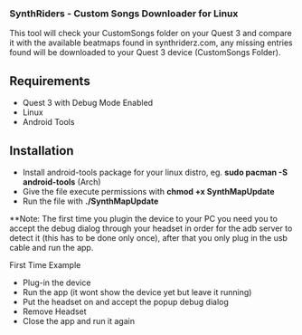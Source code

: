 ### SynthRiders - Custom Songs Downloader for Linux
This tool will check your CustomSongs folder on your Quest 3 and compare it with the available beatmaps found in synthriderz.com, any missing entries found will be downloaded to your Quest 3 device (CustomSongs Folder).

## Requirements
- Quest 3 with Debug Mode Enabled
- Linux
- Android Tools
  
## Installation
- Install android-tools package for your linux distro, eg. **sudo pacman -S android-tools** (Arch)
- Give the file execute permissions with **chmod +x SynthMapUpdate**
- Run the file with **./SynthMapUpdate**

**Note: The first time you plugin the device to your PC you need you to accept the debug dialog through your headset in order for the adb server to detect it (this has to be done only once), after that you only plug in the usb cable and run the app. 

First Time Example
- Plug-in the device
- Run the app (it wont show the device yet but leave it running)
- Put the headset on and accept the popup debug dialog
- Remove Headset
- Close the app and run it again

